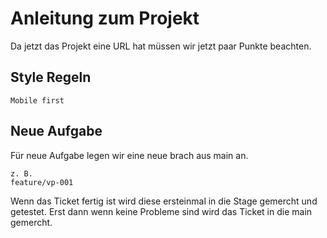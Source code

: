 # Anleitung zum Projekt

Da jetzt das Projekt eine URL hat müssen wir jetzt paar Punkte beachten.

## Style Regeln

    Mobile first

## Neue Aufgabe

Für neue Aufgabe legen wir eine neue brach aus main an.

    z. B.
    feature/vp-001

Wenn das Ticket fertig ist wird diese ersteinmal in die Stage gemercht und getestet.
Erst dann wenn keine Probleme sind wird das Ticket in die main gemercht.
